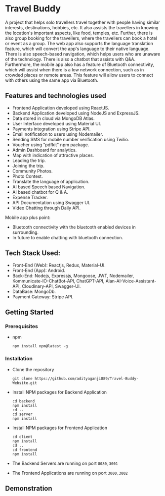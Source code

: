 # Travel Buddy

A project that helps solo travellers travel together with people having similar interests, destinations, hobbies, etc. It also assists the travellers in knowing the location's important aspects, like food, temples, etc. Further, there is also group booking for the travellers, where the travellers can book a hotel or event as a group. The web app also supports the language translation feature, which will convert the app's language to their native language. There is also speech-based navigation, which helps users who are unaware of the technology. There is also a chatbot that assists with Q&A. Furthermore, the mobile app also has a feature of Bluetooth connectivity, which will assist when there is a low network connection, such as in crowded places or remote areas. This feature will allow users to connect with others using the same app via Bluetooth.

## Features and technologies used

- Frontend Application developed using ReactJS.
- Backend Application developed using NodeJS and ExpressJS.
- Data stored in cloud via MongoDB Atlas.
- User Interface developed using Material UI.
- Payments integration using Stripe API.
- Email notification to users using Nodemailer.
- Sending SMS for mobile number verification using Twilio.
- Voucher using "pdfkit" npm package.
- Admin Dashboard for analytics.
- Map with indication of attractive places.
- Leading the trip.
- Joining the trip.
- Community Photos.
- Photo Contest.
- Translate the language of application.
- AI based Speech based Navigation.
- AI based chatbot for Q & A.
- Expense Tracker.
- API Documentation using Swagger UI.
- Video Chatting through Daily API.

Mobile app plus point: 
- Bluetooth connectivity with the bluetooth enabled devices in surrounding.
- In future to enable chatting with bluetooth connection.
## Tech Stack Used:

- Front-End (Web): Reactjs, Redux, Material-UI.
- Front-End (App): Android.
- Back-End: Nodejs, Expressjs, Mongoose, JWT, Nodemailer, Kommunicate-IO-ChatBot-API, ChatGPT-API, Alan-AI-Voice-Assistant-API,     Cloudinary-API, Swagger-UI.
- DataBase: MongoDb.
- Payment Gateway: Stripe API.

<!-- GETTING STARTED -->

## Getting Started

### Prerequisites

- npm
  ```
  npm install npm@latest -g
  ```

### Installation

- Clone the repository
  ```
  git clone https://github.com/adityaganji889/Travel-Buddy-Website.git
  ```
- Install NPM packages for Backend Application

  ```
  cd backend
  npm install
  cd ..
  cd server
  npm install
  ```

- Install NPM packages for Frontend Application

  ```
  cd client
  npm install
  cd ..
  cd frontend
  npm install
  ```

- The Backend Servers are running on port `8080,3001`
- The Frontend Applications are running on port `3000,3002`

## Demonstration

